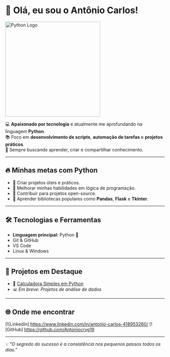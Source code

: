 # 👋 Olá, eu sou o Antônio Carlos!

<img src="https://www.python.org/static/community_logos/python-logo.png" alt="Python Logo" width="300"/>

💻 **Apaixonado por tecnologia** e atualmente me aprofundando na linguagem **Python**.  
📚 Foco em **desenvolvimento de scripts**, **automação de tarefas** e **projetos práticos**.  
🚀 Sempre buscando aprender, criar e compartilhar conhecimento.

---

## 🔥 Minhas metas com Python
- 📌 Criar projetos úteis e práticos.
- 📌 Melhorar minhas habilidades em lógica de programação.
- 📌 Contribuir para projetos open-source.
- 📌 Aprender bibliotecas populares como **Pandas**, **Flask** e **Tkinter**.

---

## 🛠️ Tecnologias e Ferramentas
- **Linguagem principal:** Python 🐍  
- Git & GitHub  
- VS Code  
- Linux & Windows  

---

## 📂 Projetos em Destaque
- 🧮 [Calculadora Simples em Python](https://github.com/seuusuario/calculadora-python)  
- 📊 *Em breve: Projetos de análise de dados*

---

## 🌐 Onde me encontrar
[![LinkedIn] https://www.linkedin.com/in/antonio-carlos-418953260/
[![GitHub] https://github.com/Antoniocrvg19

---

💡 *"O segredo do sucesso é a consistência nos pequenos passos todos os dias."*
